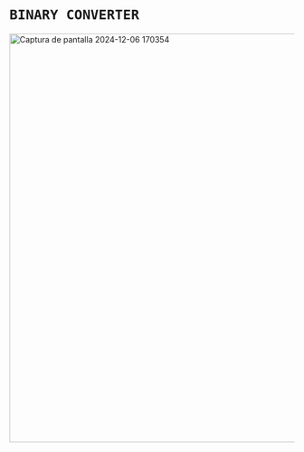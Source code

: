 # `BINARY CONVERTER`
</h2><img width="722" alt="Captura de pantalla 2024-12-06 170354" src="https://github.com/user-attachments/assets/acb94065-388e-4fb6-b13b-4fbbfc1a137b">



